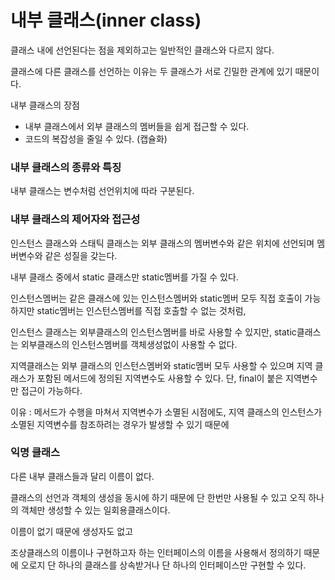 # 내부 클래스(inner class)

클래스 내에 선언된다는 점을 제외하고는 일반적인 클래스와 다르지 않다. 

클래스에 다른 클래스를 선언하는 이유는 두 클래스가 서로 긴밀한 관계에 있기 때문이다. 

내부 클래스의 장점

- 내부 클래스에서 외부 클래스의 멤버들을 쉽게 접근할 수 있다.
- 코드의 복잡성을 줄일 수 있다. (캡슐화)

### 내부 클래스의 종류와 특징

내부 클래스는 변수처럼 선언위치에 따라 구분된다. 

### 내부 클래스의 제어자와 접근성

인스턴스 클래스와 스태틱 클래스는 외부 클래스의 멤버변수와 같은 위치에 선언되며 멤버변수와 같은 성질을 갖는다. 

내부 클래스 중에서 static 클래스만 static멤버를 가질 수 있다. 

인스턴스멤버는 같은 클래스에 있는 인스턴스멤버와 static멤버 모두 직접 호출이 가능하지만 static멤버는 인스턴스멤버를 직접 호출할 수 없는 것처럼, 

인스턴스 클래스는 외부클래스의 인스턴스멤버를 바로 사용할 수 있지만, static클래스는 외부클래스의 인스턴스멤버를 객체생성없이 사용할 수 없다. 

지역클래스는 외부 클래스의 인스턴스멤버와 static멤버 모두 사용할 수 있으며 지역 클래스가 포함된 메서드에 정의된 지역변수도 사용할 수 있다. 단, final이 붙은 지역변수만 접근이 가능하다. 

이유 : 메서드가 수행을 마쳐서 지역변수가 소멸된 시점에도, 지역 클래스의 인스턴스가 소멸된 지역변수를 참조하려는 경우가 발생할 수 있기 때문에 

### 익명 클래스

다른 내부 클래스들과 달리 이름이 없다. 

클래스의 선언과 객체의 생성을 동시에 하기 때문에 단 한번만 사용될 수 있고 오직 하나의 객체만 생성할 수 있는 일회용클래스이다. 

이름이 없기 때문에 생성자도 없고 

조상클래스의 이름이나 구현하고자 하는 인터페이스의 이름을 사용해서 정의하기 때문에 오로지 단 하나의 클래스를 상속받거나 단 하나의 인터페이스만 구현할 수 있다.